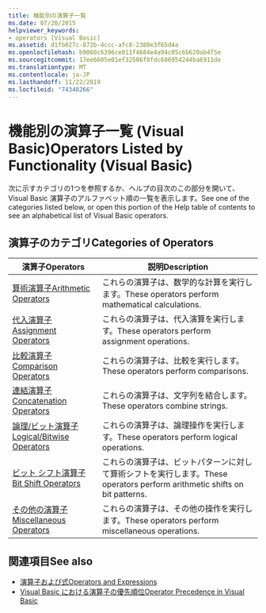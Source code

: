 ```yaml
---
title: 機能別の演算子一覧
ms.date: 07/20/2015
helpviewer_keywords:
- operators [Visual Basic]
ms.assetid: d1fb027c-872b-4ccc-afc8-2380e3f65d4a
ms.openlocfilehash: b9060c6396ce011f4684e4a94c05c6b620ab4f5e
ms.sourcegitcommit: 17ee6605e01ef32506f8fdc686954244ba6911de
ms.translationtype: MT
ms.contentlocale: ja-JP
ms.lasthandoff: 11/22/2019
ms.locfileid: "74348266"
---
```

# <a name="operators-listed-by-functionality-visual-basic"></a><span data-ttu-id="96b8b-102">機能別の演算子一覧 (Visual Basic)</span><span class="sxs-lookup"><span data-stu-id="96b8b-102">Operators Listed by Functionality (Visual Basic)</span></span>
<span data-ttu-id="96b8b-103">次に示すカテゴリの1つを参照するか、ヘルプの目次のこの部分を開いて、Visual Basic 演算子のアルファベット順の一覧を表示します。</span><span class="sxs-lookup"><span data-stu-id="96b8b-103">See one of the categories listed below, or open this portion of the Help table of contents to see an alphabetical list of Visual Basic operators.</span></span>  
  
## <a name="categories-of-operators"></a><span data-ttu-id="96b8b-104">演算子のカテゴリ</span><span class="sxs-lookup"><span data-stu-id="96b8b-104">Categories of Operators</span></span>  
  
|<span data-ttu-id="96b8b-105">演算子</span><span class="sxs-lookup"><span data-stu-id="96b8b-105">Operators</span></span>|<span data-ttu-id="96b8b-106">説明</span><span class="sxs-lookup"><span data-stu-id="96b8b-106">Description</span></span>|  
|---------------|-----------------|  
|[<span data-ttu-id="96b8b-107">算術演算子</span><span class="sxs-lookup"><span data-stu-id="96b8b-107">Arithmetic Operators</span></span>](../../../visual-basic/language-reference/operators/arithmetic-operators.md)|<span data-ttu-id="96b8b-108">これらの演算子は、数学的な計算を実行します。</span><span class="sxs-lookup"><span data-stu-id="96b8b-108">These operators perform mathematical calculations.</span></span>|  
|[<span data-ttu-id="96b8b-109">代入演算子</span><span class="sxs-lookup"><span data-stu-id="96b8b-109">Assignment Operators</span></span>](../../../visual-basic/language-reference/operators/assignment-operators.md)|<span data-ttu-id="96b8b-110">これらの演算子は、代入演算を実行します。</span><span class="sxs-lookup"><span data-stu-id="96b8b-110">These operators perform assignment operations.</span></span>|  
|[<span data-ttu-id="96b8b-111">比較演算子</span><span class="sxs-lookup"><span data-stu-id="96b8b-111">Comparison Operators</span></span>](../../../visual-basic/language-reference/operators/comparison-operators.md)|<span data-ttu-id="96b8b-112">これらの演算子は、比較を実行します。</span><span class="sxs-lookup"><span data-stu-id="96b8b-112">These operators perform comparisons.</span></span>|  
|[<span data-ttu-id="96b8b-113">連結演算子</span><span class="sxs-lookup"><span data-stu-id="96b8b-113">Concatenation Operators</span></span>](../../../visual-basic/language-reference/operators/concatenation-operators.md)|<span data-ttu-id="96b8b-114">これらの演算子は、文字列を結合します。</span><span class="sxs-lookup"><span data-stu-id="96b8b-114">These operators combine strings.</span></span>|  
|[<span data-ttu-id="96b8b-115">論理/ビット演算子</span><span class="sxs-lookup"><span data-stu-id="96b8b-115">Logical/Bitwise Operators</span></span>](../../../visual-basic/language-reference/operators/logical-bitwise-operators.md)|<span data-ttu-id="96b8b-116">これらの演算子は、論理操作を実行します。</span><span class="sxs-lookup"><span data-stu-id="96b8b-116">These operators perform logical operations.</span></span>|  
|[<span data-ttu-id="96b8b-117">ビット シフト演算子</span><span class="sxs-lookup"><span data-stu-id="96b8b-117">Bit Shift Operators</span></span>](../../../visual-basic/language-reference/operators/bit-shift-operators.md)|<span data-ttu-id="96b8b-118">これらの演算子は、ビットパターンに対して算術シフトを実行します。</span><span class="sxs-lookup"><span data-stu-id="96b8b-118">These operators perform arithmetic shifts on bit patterns.</span></span>|  
|[<span data-ttu-id="96b8b-119">その他の演算子</span><span class="sxs-lookup"><span data-stu-id="96b8b-119">Miscellaneous Operators</span></span>](../../../visual-basic/language-reference/operators/miscellaneous-operators.md)|<span data-ttu-id="96b8b-120">これらの演算子は、その他の操作を実行します。</span><span class="sxs-lookup"><span data-stu-id="96b8b-120">These operators perform miscellaneous operations.</span></span>|  
  
## <a name="see-also"></a><span data-ttu-id="96b8b-121">関連項目</span><span class="sxs-lookup"><span data-stu-id="96b8b-121">See also</span></span>

- [<span data-ttu-id="96b8b-122">演算子および式</span><span class="sxs-lookup"><span data-stu-id="96b8b-122">Operators and Expressions</span></span>](../../../visual-basic/programming-guide/language-features/operators-and-expressions/index.md)
- [<span data-ttu-id="96b8b-123">Visual Basic における演算子の優先順位</span><span class="sxs-lookup"><span data-stu-id="96b8b-123">Operator Precedence in Visual Basic</span></span>](../../../visual-basic/language-reference/operators/operator-precedence.md)
